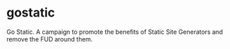 gostatic
========

Go Static. A campaign to promote the benefits of Static Site Generators and remove the FUD around them.
